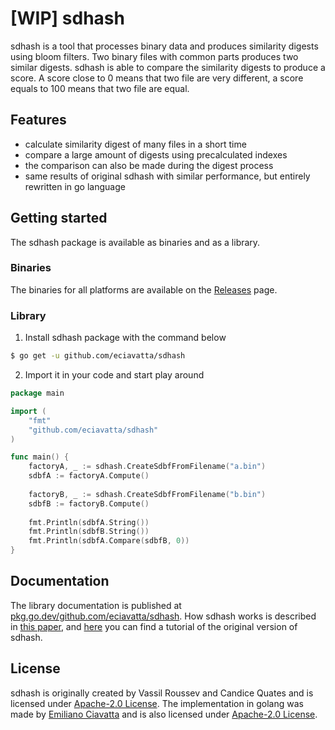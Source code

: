 # [WIP] sdhash

sdhash is a tool that processes binary data and produces similarity digests using bloom filters.
Two binary files with common parts produces two similar digests.
sdhash is able to compare the similarity digests to produce a score.
A score close to 0 means that two file are very different, a score equals to 100 means that two file are equal.

## Features
- calculate similarity digest of many files in a short time
- compare a large amount of digests using precalculated indexes
- the comparison can also be made during the digest process
- same results of original sdhash with similar performance, but entirely rewritten in go language

## Getting started
The sdhash package is available as binaries and as a library.

### Binaries
The binaries for all platforms are available on the [Releases](https://github.com/eciavatta/sdhash/releases) page.

### Library
1. Install sdhash package with the command below
```sh
$ go get -u github.com/eciavatta/sdhash
```

2. Import it in your code and start play around
```go
package main

import (
	"fmt"
	"github.com/eciavatta/sdhash"
)

func main() {
	factoryA, _ := sdhash.CreateSdbfFromFilename("a.bin")
	sdbfA := factoryA.Compute()
	
	factoryB, _ := sdhash.CreateSdbfFromFilename("b.bin")
	sdbfB := factoryB.Compute()
	
	fmt.Println(sdbfA.String())
	fmt.Println(sdbfB.String())
	fmt.Println(sdbfA.Compare(sdbfB, 0))	
}
```

## Documentation
The library documentation is published at [pkg.go.dev/github.com/eciavatta/sdhash](https://pkg.go.dev/github.com/eciavatta/sdhash).
How sdhash works is described in [this paper](http://roussev.net/pubs/2010-IFIP--sdhash-design.pdf),
and [here](http://roussev.net/sdhash/tutorial/sdhash-tutorial.html) you can find a tutorial of the original version of sdhash.

## License
sdhash is originally created by Vassil Roussev and Candice Quates and is licensed under [Apache-2.0 License](SDHASH_LICENSE).
The implementation in golang was made by [Emiliano Ciavatta](https://eciavatta.dev) and is also licensed under
[Apache-2.0 License](SDHASH_LICENSE).
